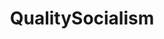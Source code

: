 ---
title: QualitySocialism
crosslinks:
- socialism
- autotldr
- youtubefactsbot
- Libertarian
- livven
- LateStageCapitalism
- u_imguralbumbot
- anti_gif_bot
- Anarcho_Capitalism
- space
- EmpireDidNothingWrong
- Connecticut
- modnews
- The_Donald
- MassdropBot
- shitsocialismsays
- todayilearned
- FULLCOMMUNISM
- autourbanbot
- Anarchism
---